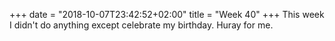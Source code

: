 +++
date = "2018-10-07T23:42:52+02:00"
title = "Week 40"
+++
This week I didn't do anything except celebrate my birthday. Huray for me.
